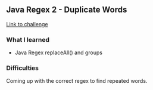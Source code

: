 ## Java Regex 2 - Duplicate Words

[Link to challenge](https://www.hackerrank.com/challenges/duplicate-word)

### What I learned
- Java Regex replaceAll() and groups

### Difficulties
Coming up with the correct regex to find repeated words.
